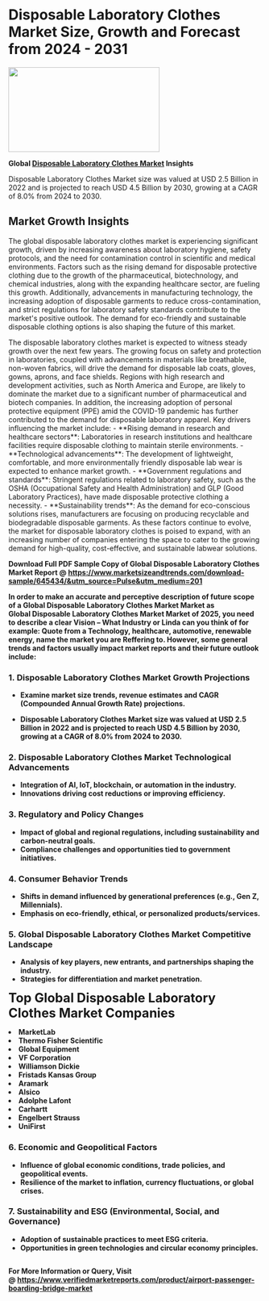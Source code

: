 <H1>Disposable Laboratory Clothes Market Size, Growth and Forecast from 2024 - 2031</H1><img class="aligncenter size-medium wp-image-584254" src="https://thirdeyenews.in/wp-content/uploads/2024/09/Global-Market-Research-300x168.jpeg" alt="" width="300" height="168" /><p><strong>Global&nbsp;<a href="https://www.marketsizeandtrends.com/download-sample/645434/&amp;utm_source=Pulse&amp;utm_medium=201">Disposable Laboratory Clothes Market</a> Insights</strong></p><p>Disposable Laboratory Clothes Market size was valued at USD 2.5 Billion in 2022 and is projected to reach USD 4.5 Billion by 2030, growing at a CAGR of 8.0% from 2024 to 2030.</p><p><h2>Market Growth Insights</h2> <p>The global disposable laboratory clothes market is experiencing significant growth, driven by increasing awareness about laboratory hygiene, safety protocols, and the need for contamination control in scientific and medical environments. Factors such as the rising demand for disposable protective clothing due to the growth of the pharmaceutical, biotechnology, and chemical industries, along with the expanding healthcare sector, are fueling this growth. Additionally, advancements in manufacturing technology, the increasing adoption of disposable garments to reduce cross-contamination, and strict regulations for laboratory safety standards contribute to the market's positive outlook. The demand for eco-friendly and sustainable disposable clothing options is also shaping the future of this market.</p> <p><strong></strong></p> <p>The disposable laboratory clothes market is expected to witness steady growth over the next few years. The growing focus on safety and protection in laboratories, coupled with advancements in materials like breathable, non-woven fabrics, will drive the demand for disposable lab coats, gloves, gowns, aprons, and face shields. Regions with high research and development activities, such as North America and Europe, are likely to dominate the market due to a significant number of pharmaceutical and biotech companies. In addition, the increasing adoption of personal protective equipment (PPE) amid the COVID-19 pandemic has further contributed to the demand for disposable laboratory apparel. Key drivers influencing the market include: - **Rising demand in research and healthcare sectors**: Laboratories in research institutions and healthcare facilities require disposable clothing to maintain sterile environments. - **Technological advancements**: The development of lightweight, comfortable, and more environmentally friendly disposable lab wear is expected to enhance market growth. - **Government regulations and standards**: Stringent regulations related to laboratory safety, such as the OSHA (Occupational Safety and Health Administration) and GLP (Good Laboratory Practices), have made disposable protective clothing a necessity. - **Sustainability trends**: As the demand for eco-conscious solutions rises, manufacturers are focusing on producing recyclable and biodegradable disposable garments. As these factors continue to evolve, the market for disposable laboratory clothes is poised to expand, with an increasing number of companies entering the space to cater to the growing demand for high-quality, cost-effective, and sustainable labwear solutions. <p><strong></p><p><span class=""><strong>Download Full PDF Sample Copy of Global Disposable Laboratory Clothes Market Report</strong> @ <a href="https://www.marketsizeandtrends.com/download-sample/645434/&amp;utm_source=Pulse&amp;utm_medium=201" target="_blank">https://www.marketsizeandtrends.com/download-sample/645434/&amp;utm_source=Pulse&amp;utm_medium=201</a></span></p><p>In order to make an accurate and perceptive description of future scope of a Global&nbsp;Disposable Laboratory Clothes Market Market as Global&nbsp;Disposable Laboratory Clothes Market Market of 2025, you need to describe a clear Vision &ndash; What Industry or Linda can you think of for example: Quote from a Technology, healthcare, automotive, renewable energy, name the market you are Reffering to. However, some general trends and factors usually impact market reports and their future outlook include:</p><h3>1.&nbsp;<strong>Disposable Laboratory Clothes Market Growth Projections</strong></h3><ul><li>Examine market size trends, revenue estimates and CAGR (Compounded Annual Growth Rate) projections.</li><li><p>Disposable Laboratory Clothes Market size was valued at USD 2.5 Billion in 2022 and is projected to reach USD 4.5 Billion by 2030, growing at a CAGR of 8.0% from 2024 to 2030.</p></li></ul><h3>2.&nbsp;<strong>Disposable Laboratory Clothes Market Technological Advancements</strong></h3><ul><li>Integration of AI, IoT, blockchain, or automation in the industry.</li><li>Innovations driving cost reductions or improving efficiency.</li></ul><h3>3.&nbsp;<strong>Regulatory and Policy Changes</strong></h3><ul><li>Impact of global and regional regulations, including sustainability and carbon-neutral goals.</li><li>Compliance challenges and opportunities tied to government initiatives.</li></ul><h3>4.&nbsp;<strong>Consumer Behavior Trends</strong></h3><ul><li>Shifts in demand influenced by generational preferences (e.g., Gen Z, Millennials).</li><li>Emphasis on eco-friendly, ethical, or personalized products/services.</li></ul><h3>5.&nbsp;<strong>Global Disposable Laboratory Clothes Market Competitive Landscape</strong></h3><ul><li>Analysis of key players, new entrants, and partnerships shaping the industry.</li><li>Strategies for differentiation and market penetration.</li></ul><p data-pm-slice="1 1 []"><span style="color: inherit; font-family: inherit; font-size: 25px;">Top Global Disposable Laboratory Clothes Market Companies</span></p><div class="" data-test-id=""><p><li>MarketLab</li><li> Thermo Fisher Scientific</li><li> Global Equipment</li><li> VF Corporation</li><li> Williamson Dickie</li><li> Fristads Kansas Group</li><li> Aramark</li><li> Alsico</li><li> Adolphe Lafont</li><li> Carhartt</li><li> Engelbert Strauss</li><li> UniFirst</li></p></div><h3>6.&nbsp;<strong>Economic and Geopolitical Factors</strong></h3><ul><li>Influence of global economic conditions, trade policies, and geopolitical events.</li><li>Resilience of the market to inflation, currency fluctuations, or global crises.</li></ul><h3>7.&nbsp;<strong>Sustainability and ESG (Environmental, Social, and Governance)</strong></h3><ul><li>Adoption of sustainable practices to meet ESG criteria.</li><li>Opportunities in green technologies and circular economy principles.</li></ul><h2><strong style="font-size: 14px;">For More Information or Query, Visit @&nbsp;</strong><a style="background-color: #ffffff; font-size: 14px;" href="https://www.marketsizeandtrends.com/report/disposable-laboratory-clothes-market/" target="_blank">https://www.verifiedmarketreports.com/product/airport-passenger-boarding-bridge-market</a></h2>
